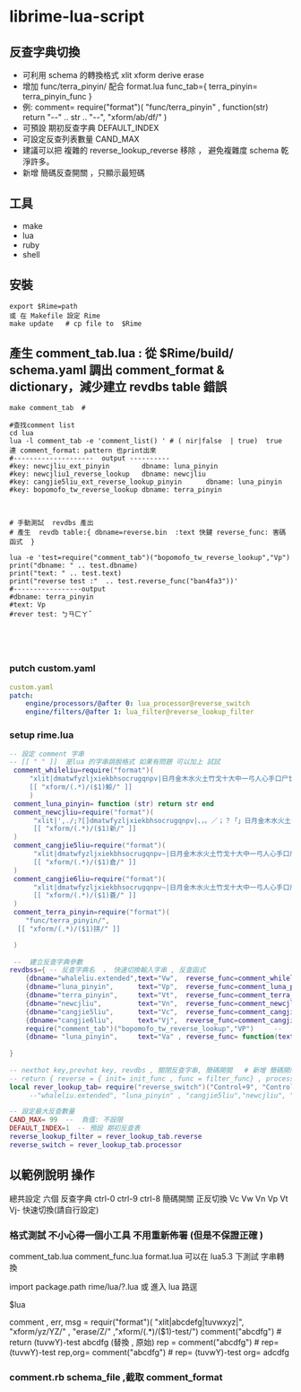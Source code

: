 # librime-lua-script

## 反查字典切換

* 可利用 schema 的轉換格式 xlit xform  derive erase 
* 增加   func/terra_pinyin/  配合 format.lua func_tab={ terra_pinyin= terra_pinyin_func } 
* 例:    comment= require("format")( "func/terra_pinyin" , function(str) return "--" .. str .. "--", "xform/ab/df/" )
* 可預設 期初反查字典 DEFAULT_INDEX
* 可設定反查列表數量  CAND_MAX
* 建議可以把 複雜的 reverse_lookup_reverse 移除 ， 避免複雜度  schema 乾淨許多。
* 新增 簡碼反查開關 ，只顯示最短碼 

## 工具
   * make
   * lua
   * ruby  
   * shell 
   
## 安裝
```
export $Rime=path
或 在 Makefile 設定 Rime 
make update   # cp file to  $Rime 

```
## 產生 comment_tab.lua : 從 $Rime/build/ schema.yaml 調出  comment_format & dictionary，減少建立 revdbs table 錯誤
```
make comment_tab  # 

#查找comment list 
cd lua
lua -l comment_tab -e 'comment_list() ' # ( nir|false  | true)  true 連 comment_format: pattern 也print出來
#--------------------  output ----------
#key: newcjliu_ext_pinyin        dbname: luna_pinyin
#key: newcjliu1_reverse_lookup   dbname: newcjliu
#key: cangjie5liu_ext_reverse_lookup_pinyin      dbname: luna_pinyin
#key: bopomofo_tw_reverse_lookup dbname: terra_pinyin



# 手動測試  revdbs 產出   
# 產生  revdb table:{ dbname=reverse.bin  :text 快鍵 reverse_func: 害碼函式  }

lua -e 'test=require("comment_tab")("bopomofo_tw_reverse_lookup","Vp") 
print("dbname: " .. test.dbname)
print("text: " .. test.text)
print("reverse test :"  .. test.reverse_func("ban4fa3"))'
#-----------------output 
#dbname: terra_pinyin
#text: Vp
#rever test: ㄅㄢㄈㄚˇ





```
### putch custom.yaml
```yaml 
custom.yaml 
patch:  
    engine/processors/@after 0: lua_processor@reverse_switch
    engine/filters/@after 1: lua_filter@reverse_lookup_filter

```




### setup rime.lua
```lua
-- 設定 comment 字串 
-- [[ " " ]]  是lua 的字串跳脫格式 如果有問題 可以加上 試試 
 comment_whileliu=require("format")(
     "xlit|dmatwfyzljxiekbhsocrugqnpv|日月金木水火土竹戈十大中一弓人心手口尸廿山女田糸卜魚|",
     [[ "xform/(.*)/($1)鯨/" ]]
     )
 comment_luna_pinyin= function (str) return str end
 comment_newcjliu=require("format")(
      "xlit|',./;?[]dmatwfyzljxiekbhsocrugqnpv|、，。／；？「」日月金木水火土竹戈十大中一弓人心手口尸廿山女田難卜言|",
      [[ "xform/(.*)/($1)新/" ]]  
 )
 comment_cangjie5liu=require("format")(
      "xlit|dmatwfyzljxiekbhsocrugqnpv~|日月金木水火土竹戈十大中一弓人心手口尸廿山女田難卜符～|",
      [[ "xform/(.*)/($1)倉/" ]]
 )
 comment_cangjie6liu=require("format")(
      "xlit|dmatwfyzljxiekbhsocrugqnpv~|日月金木水火土竹戈十大中一弓人心手口尸廿山女田難卜符～|",
      [[ "xform/(.*)/($1)蒼/" ]]
 )
 comment_terra_pinyin=require("format")(
    "func/terra_pinyin/",
  [[ "xform/(.*)/($1)拼/" ]]

 )
 
 --  建立反查字典參數
revdbss={ -- 反查字典名  ， 快速切換輸入字串 , 反查函式
    {dbname="whaleliu.extended",text="Vw",  reverse_func=comment_whileliu },
    {dbname="luna_pinyin",      text="Vp",  reverse_func=comment_luna_pinyin },
    {dbname="terra_pinyin",     text="Vt",  reverse_func=comment_terra_pinyin},
    {dbname="newcjliu",         text="Vn",  reverse_func=comment_newcjliu },
    {dbname="cangjie5liu",      text="Vc",  reverse_func=comment_cangjie5liu },
    {dbname="cangjie6liu",      text="Vj",  reverse_func=comment_cangjie6liu },    --  {db= "terre_pinyin" }    表  沒有快碼
    require("comment_tab")("bopomofo_tw_reverse_lookup","VP")     --    這樣 也可以 調出 一個反查表
    {dbname= "luna_pinyin",     text="Va" , reverse_func= function(text) return "("..text..")",text end } #  
    
}
 
-- nexthot key,prevhot key, revdbs , 關閉反查字串, 簡碼開關   # 新增 簡碼開關 (應該對 table_translator 有用)
-- return { reverse = { init= init_func , func = filter_func} , processor= processor_func }
local rever_lookup_tab= require("reverse_switch")("Control+9", "Control+8",revdbss ,"V-","Control+0")
     --"whaleliu.extended", "luna_pinyin" , "cangjie5liu","newcjliu", "cangjie6liu")

-- 設定最大反查數量
CAND_MAX= 99  --  負值: 不設限
DEFAULT_INDEX=1  -- 預設 期初反查表
reverse_lookup_filter = rever_lookup_tab.reverse
reverse_switch = rever_lookup_tab.processor
```


## 以範例說明 操作

總共設定 六個 反查字典 
ctrl-0 ctrl-9 ctrl-8  簡碼開關  正反切換  Vc Vw Vn Vp Vt Vj- 快速切換(請自行設定)

### 格式測試    不小心得一個小工具  不用重新佈署 (但是不保證正確 )
  comment_tab.lua  comment_func.lua  format.lua 可以在 lua5.3 下測試 字串轉換 
  


import  package.path  rime/lua/?.lua   或 進入 lua 路逕 

$lua

comment , err, msg = requir("format")( "xlit|abcdefg|tuvwxyz|", "xform/yz/YZ/" , "erase/Z/" ,"xform/(.*)/($1)-test/")
comment("abcdfg")  # return  (tuvwY)-test    abcdfg  (替換  ,   原始)
rep = comment("abcdfg")     # rep=  (tuvwY)-test
rep,org=  comment("abcdfg") # rep=  (tuvwY)-test   org= adcdfg

### comment.rb schema_file  ,截取 comment_format 


